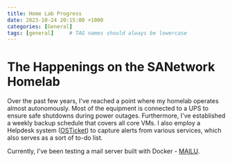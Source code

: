 ```yaml
---
title: Home Lab Progress
date: 2023-10-24 20:15:00 +1000
categories: [General]
tags: [general]     # TAG names should always be lowercase
---
```


# The Happenings on the SANetwork Homelab

Over the past few years, I've reached a point where my homelab operates almost autonomously. Most of the equipment is connected to a UPS to ensure safe shutdowns during power outages. Furthermore, I've established a weekly backup schedule that covers all core VMs. I also employ a Helpdesk system ([OSTicket](https://osticket.com/)) to capture alerts from various services, which also serves as a sort of to-do list.

Currently, I've been testing a mail server built with Docker - [MAILU](https://mailu.io/).

